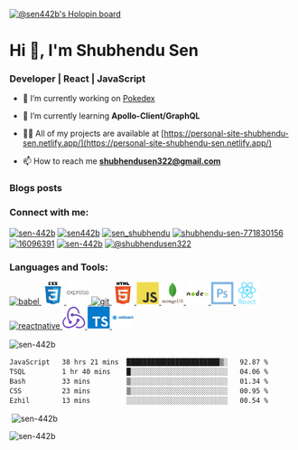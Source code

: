 [![@sen442b's Holopin board](https://holopin.io/api/user/board?user=sen442b)](https://holopin.io/@sen442b)


<h1 align="left">Hi 👋, I'm Shubhendu Sen</h1>
<h3 align="left">Developer | React | JavaScript</h3>



- 🔭 I’m currently working on [Pokedex](https://demo-video-lib.netlify.app/)

- 🌱 I’m currently learning **Apollo-Client/GraphQL**

- 👨‍💻 All of my projects are available at [https://personal-site-shubhendu-sen.netlify.app/](https://personal-site-shubhendu-sen.netlify.app/)

- 📫 How to reach me **shubhendusen322@gmail.com**

### Blogs posts
<!-- BLOG-POST-LIST:START -->
<!-- BLOG-POST-LIST:END -->

<h3 align="left">Connect with me:</h3>
<p align="left">
<a href="https://codepen.io/sen-442b" target="blank"><img align="center" src="https://raw.githubusercontent.com/rahuldkjain/github-profile-readme-generator/master/src/images/icons/Social/codepen.svg" alt="sen-442b" height="30" width="40" /></a>
<a href="https://dev.to/sen442b" target="blank"><img align="center" src="https://raw.githubusercontent.com/rahuldkjain/github-profile-readme-generator/master/src/images/icons/Social/devto.svg" alt="sen442b" height="30" width="40" /></a>
<a href="https://twitter.com/sen_shubhendu" target="blank"><img align="center" src="https://raw.githubusercontent.com/rahuldkjain/github-profile-readme-generator/master/src/images/icons/Social/twitter.svg" alt="sen_shubhendu" height="30" width="40" /></a>
<a href="https://linkedin.com/in/shubhendu-sen-771830156" target="blank"><img align="center" src="https://raw.githubusercontent.com/rahuldkjain/github-profile-readme-generator/master/src/images/icons/Social/linked-in-alt.svg" alt="shubhendu-sen-771830156" height="30" width="40" /></a>
<a href="https://stackoverflow.com/users/16096391" target="blank"><img align="center" src="https://raw.githubusercontent.com/rahuldkjain/github-profile-readme-generator/master/src/images/icons/Social/stack-overflow.svg" alt="16096391" height="30" width="40" /></a>
<a href="https://codesandbox.com/sen-442b" target="blank"><img align="center" src="https://raw.githubusercontent.com/rahuldkjain/github-profile-readme-generator/master/src/images/icons/Social/codesandbox.svg" alt="sen-442b" height="30" width="40" /></a>
<a href="https://medium.com/@shubhendusen322" target="blank"><img align="center" src="https://raw.githubusercontent.com/rahuldkjain/github-profile-readme-generator/master/src/images/icons/Social/medium.svg" alt="@shubhendusen322" height="30" width="40" /></a>
</p>

<h3 align="left">Languages and Tools:</h3>
<p align="left"> <a href="https://babeljs.io/" target="_blank" rel="noreferrer"> <img src="https://www.vectorlogo.zone/logos/babeljs/babeljs-icon.svg" alt="babel" width="40" height="40"/> </a> <a href="https://www.w3schools.com/css/" target="_blank" rel="noreferrer"> <img src="https://raw.githubusercontent.com/devicons/devicon/master/icons/css3/css3-original-wordmark.svg" alt="css3" width="40" height="40"/> </a> <a href="https://expressjs.com" target="_blank" rel="noreferrer"> <img src="https://raw.githubusercontent.com/devicons/devicon/master/icons/express/express-original-wordmark.svg" alt="express" width="40" height="40"/> </a> <a href="https://git-scm.com/" target="_blank" rel="noreferrer"> <img src="https://www.vectorlogo.zone/logos/git-scm/git-scm-icon.svg" alt="git" width="40" height="40"/> </a> <a href="https://www.w3.org/html/" target="_blank" rel="noreferrer"> <img src="https://raw.githubusercontent.com/devicons/devicon/master/icons/html5/html5-original-wordmark.svg" alt="html5" width="40" height="40"/> </a> <a href="https://developer.mozilla.org/en-US/docs/Web/JavaScript" target="_blank" rel="noreferrer"> <img src="https://raw.githubusercontent.com/devicons/devicon/master/icons/javascript/javascript-original.svg" alt="javascript" width="40" height="40"/> </a> <a href="https://www.mongodb.com/" target="_blank" rel="noreferrer"> <img src="https://raw.githubusercontent.com/devicons/devicon/master/icons/mongodb/mongodb-original-wordmark.svg" alt="mongodb" width="40" height="40"/> </a> <a href="https://nodejs.org" target="_blank" rel="noreferrer"> <img src="https://raw.githubusercontent.com/devicons/devicon/master/icons/nodejs/nodejs-original-wordmark.svg" alt="nodejs" width="40" height="40"/> </a> <a href="https://www.photoshop.com/en" target="_blank" rel="noreferrer"> <img src="https://raw.githubusercontent.com/devicons/devicon/master/icons/photoshop/photoshop-line.svg" alt="photoshop" width="40" height="40"/> </a> <a href="https://reactjs.org/" target="_blank" rel="noreferrer"> <img src="https://raw.githubusercontent.com/devicons/devicon/master/icons/react/react-original-wordmark.svg" alt="react" width="40" height="40"/> </a> <a href="https://reactnative.dev/" target="_blank" rel="noreferrer"> <img src="https://reactnative.dev/img/header_logo.svg" alt="reactnative" width="40" height="40"/> </a> <a href="https://redux.js.org" target="_blank" rel="noreferrer"> <img src="https://raw.githubusercontent.com/devicons/devicon/master/icons/redux/redux-original.svg" alt="redux" width="40" height="40"/> </a> <a href="https://www.typescriptlang.org/" target="_blank" rel="noreferrer"> <img src="https://raw.githubusercontent.com/devicons/devicon/master/icons/typescript/typescript-original.svg" alt="typescript" width="40" height="40"/> </a> <a href="https://webpack.js.org" target="_blank" rel="noreferrer"> <img src="https://raw.githubusercontent.com/devicons/devicon/d00d0969292a6569d45b06d3f350f463a0107b0d/icons/webpack/webpack-original-wordmark.svg" alt="webpack" width="40" height="40"/> </a> </p>

<p><img align="center" src="https://github-readme-stats.vercel.app/api/top-langs?username=sen-442b&show_icons=true&locale=en&layout=compact" alt="sen-442b" /></p>
<!--START_SECTION:waka-->

```txt
JavaScript   38 hrs 21 mins  ███████████████████████▒░   92.87 %
TSQL         1 hr 40 mins    █░░░░░░░░░░░░░░░░░░░░░░░░   04.06 %
Bash         33 mins         ▒░░░░░░░░░░░░░░░░░░░░░░░░   01.34 %
CSS          23 mins         ▒░░░░░░░░░░░░░░░░░░░░░░░░   00.95 %
Ezhil        13 mins         ░░░░░░░░░░░░░░░░░░░░░░░░░   00.54 %
```

<!--END_SECTION:waka-->
<p>&nbsp;<img align="center" src="https://github-readme-stats.vercel.app/api?username=sen-442b&show_icons=true&locale=en" alt="sen-442b" /></p>

<p><img  src="https://github-readme-streak-stats.herokuapp.com/?user=sen-442b&" alt="sen-442b" /></p>

<!---
Sen-442b/Sen-442b is a ✨ special ✨ repository because its `README.md` (this file) appears on your GitHub profile.
You can click the Preview link to take a look at your changes.
--->
